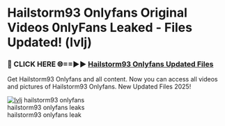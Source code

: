 # Hailstorm93 Onlyfans Original Videos 0nlyFans Leaked - Files Updated! (lvlj)

<h3>🔴 CLICK HERE 🌐==►► <a href="https://tinyurl.com/x26r9saj" rel="nofollow">Hailstorm93 Onlyfans Updated Files</a></h3>

Get Hailstorm93 Onlyfans and all content. Now you can access all videos and pictures of Hailstorm93 Onlyfans. New Updated Files 2025!

[![lvlj](https://i.imgur.com/LkgZPqh.gif)](https://tinyurl.com/x26r9saj)
hailstorm93 onlyfans<br>
hailstorm93 onlyfans leaks<br>
hailstorm93 onlyfans leak